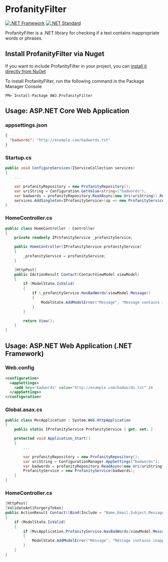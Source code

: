 # ProfanityFilter
[![.NET Framework](https://img.shields.io/badge/.NET%20Framework-%3E%3D%204.0-red.svg)](#) [![.NET Standard](https://img.shields.io/badge/.NET%20Standard-%3E%3D%202.0-red.svg)](#)

ProfanityFilter is a .NET library for checking if a text contains inappropriate words or phrases.

## Install ProfanityFilter via Nuget
If you want to include ProfanityFilter in your project, you can [install it directly from NuGet]()

To install ProfanityFilter, run the following command in the Package Manager Console
```
PM> Install-Package AWJ.ProfanityFilter
```

## Usage: ASP&#46;NET Core Web Application
### appsettings.json
```JSON
{
  "badwords": "http://example.com/badwords.txt"
}
```

### Startup.cs
```C#
public void ConfigureServices(IServiceCollection services)
{
    ...

    var profanityRepository = new ProfanityRepository();
    var uriString = Configuration.GetValue<string>("badwords");
    var badwords = profanityRepository.ReadAsync(new Uri(uriString)).Result;
    services.AddSingleton<IProfanityService>(sp => new ProfanityService(badwords));
}
```

### HomeController.cs
```C#
public class HomeController : Controller
{
    private readonly IProfanityService _profanityService;

    public HomeController(IProfanityService profanityService)
    {
        _profanityService = profanityService;
    }

    [HttpPost]
    public IActionResult Contact(ContactViewModel viewModel)
    {
        if (ModelState.IsValid)
        {
            if (_profanityService.HasBadWords(viewModel.Message))
            {
                ModelState.AddModelError("Message", "Message contains inappropriate words");
            }
        }

        return View();
    }
}
```

## Usage: ASP&#46;NET Web Application (&#46;NET Framework)
### Web.config
```XML
<configuration>
  <appSettings>
    <add key="badwords" value="http://example.com/badwords.txt" />
  </appSettings>
</configuration>
```

### Global.asax.cs
```C#
public class MvcApplication : System.Web.HttpApplication
{
    public static IProfanityService ProfanityService { get; set; }

    protected void Application_Start()
    {
        ...

        var profanityRepository = new ProfanityRepository();
        var uriString = ConfigurationManager.AppSettings["badwords"];
        var badwords = profanityRepository.ReadAsync(new Uri(uriString)).Result;
        ProfanityService = new ProfanityService(badwords);
    }
}
```

### HomeController.cs
```C#
[HttpPost]
[ValidateAntiForgeryToken]
public ActionResult Contact([Bind(Include = "Name,Email,Subject,Message")] ContactViewModel viewModel)
{
    if (ModelState.IsValid)
    {
        if (MvcApplication.ProfanityService.HasBadWords(viewModel.Message))
        {
            ModelState.AddModelError("Message", "Message contains inappropriate words");
        }
    }
}
```